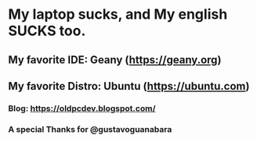 # My laptop sucks, and My english SUCKS too.

## My favorite IDE: Geany (https://geany.org)

## My favorite Distro: Ubuntu (https://ubuntu.com)

### Blog: https://oldpcdev.blogspot.com/

### A special Thanks for @gustavoguanabara

<!---
oldpcdev/oldpcdev is a ✨ special ✨ repository because its `README.md` (this file) appears on your GitHub profile.
You can click the Preview link to take a look at your changes.
--->
